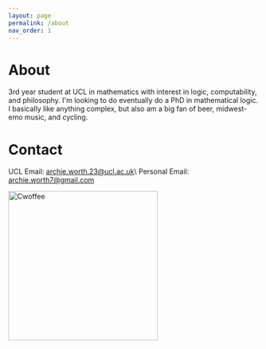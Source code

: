 ```yaml
---
layout: page
permalink: /about
nav_order: 1
---
```



# About
3rd year student at UCL in mathematics with interest in logic, computability, and philosophy. I'm looking to do eventually do a PhD in mathematical logic. I basically like anything complex, but also am a big fan of beer, midwest-emo music, and cycling. 

# Contact
UCL Email: <archie.worth.23@ucl.ac.uk>\\
Personal Email: <archie.worth7@gmail.com>

<img style="float:bottom; margin-bottom:10px; width:300px; height:auto;"
     src="{{ site.baseurl }}/assets/img/cwoffee.png" 
     alt="Cwoffee" 
     class="bottom-img"
/>
